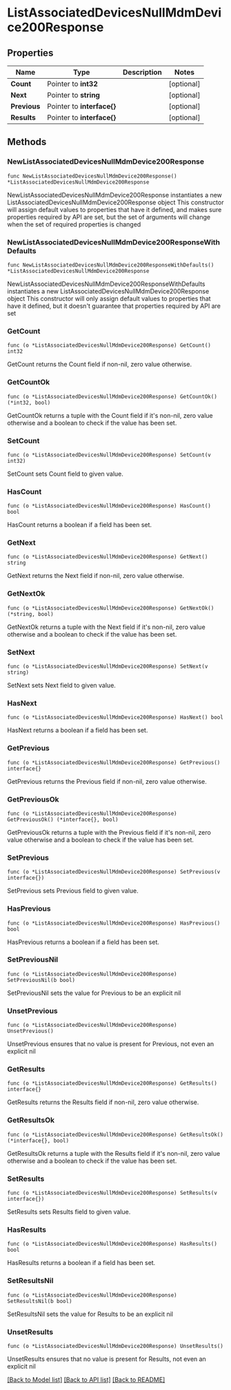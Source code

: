 # ListAssociatedDevicesNullMdmDevice200Response

## Properties

Name | Type | Description | Notes
------------ | ------------- | ------------- | -------------
**Count** | Pointer to **int32** |  | [optional] 
**Next** | Pointer to **string** |  | [optional] 
**Previous** | Pointer to **interface{}** |  | [optional] 
**Results** | Pointer to **interface{}** |  | [optional] 

## Methods

### NewListAssociatedDevicesNullMdmDevice200Response

`func NewListAssociatedDevicesNullMdmDevice200Response() *ListAssociatedDevicesNullMdmDevice200Response`

NewListAssociatedDevicesNullMdmDevice200Response instantiates a new ListAssociatedDevicesNullMdmDevice200Response object
This constructor will assign default values to properties that have it defined,
and makes sure properties required by API are set, but the set of arguments
will change when the set of required properties is changed

### NewListAssociatedDevicesNullMdmDevice200ResponseWithDefaults

`func NewListAssociatedDevicesNullMdmDevice200ResponseWithDefaults() *ListAssociatedDevicesNullMdmDevice200Response`

NewListAssociatedDevicesNullMdmDevice200ResponseWithDefaults instantiates a new ListAssociatedDevicesNullMdmDevice200Response object
This constructor will only assign default values to properties that have it defined,
but it doesn't guarantee that properties required by API are set

### GetCount

`func (o *ListAssociatedDevicesNullMdmDevice200Response) GetCount() int32`

GetCount returns the Count field if non-nil, zero value otherwise.

### GetCountOk

`func (o *ListAssociatedDevicesNullMdmDevice200Response) GetCountOk() (*int32, bool)`

GetCountOk returns a tuple with the Count field if it's non-nil, zero value otherwise
and a boolean to check if the value has been set.

### SetCount

`func (o *ListAssociatedDevicesNullMdmDevice200Response) SetCount(v int32)`

SetCount sets Count field to given value.

### HasCount

`func (o *ListAssociatedDevicesNullMdmDevice200Response) HasCount() bool`

HasCount returns a boolean if a field has been set.

### GetNext

`func (o *ListAssociatedDevicesNullMdmDevice200Response) GetNext() string`

GetNext returns the Next field if non-nil, zero value otherwise.

### GetNextOk

`func (o *ListAssociatedDevicesNullMdmDevice200Response) GetNextOk() (*string, bool)`

GetNextOk returns a tuple with the Next field if it's non-nil, zero value otherwise
and a boolean to check if the value has been set.

### SetNext

`func (o *ListAssociatedDevicesNullMdmDevice200Response) SetNext(v string)`

SetNext sets Next field to given value.

### HasNext

`func (o *ListAssociatedDevicesNullMdmDevice200Response) HasNext() bool`

HasNext returns a boolean if a field has been set.

### GetPrevious

`func (o *ListAssociatedDevicesNullMdmDevice200Response) GetPrevious() interface{}`

GetPrevious returns the Previous field if non-nil, zero value otherwise.

### GetPreviousOk

`func (o *ListAssociatedDevicesNullMdmDevice200Response) GetPreviousOk() (*interface{}, bool)`

GetPreviousOk returns a tuple with the Previous field if it's non-nil, zero value otherwise
and a boolean to check if the value has been set.

### SetPrevious

`func (o *ListAssociatedDevicesNullMdmDevice200Response) SetPrevious(v interface{})`

SetPrevious sets Previous field to given value.

### HasPrevious

`func (o *ListAssociatedDevicesNullMdmDevice200Response) HasPrevious() bool`

HasPrevious returns a boolean if a field has been set.

### SetPreviousNil

`func (o *ListAssociatedDevicesNullMdmDevice200Response) SetPreviousNil(b bool)`

 SetPreviousNil sets the value for Previous to be an explicit nil

### UnsetPrevious
`func (o *ListAssociatedDevicesNullMdmDevice200Response) UnsetPrevious()`

UnsetPrevious ensures that no value is present for Previous, not even an explicit nil
### GetResults

`func (o *ListAssociatedDevicesNullMdmDevice200Response) GetResults() interface{}`

GetResults returns the Results field if non-nil, zero value otherwise.

### GetResultsOk

`func (o *ListAssociatedDevicesNullMdmDevice200Response) GetResultsOk() (*interface{}, bool)`

GetResultsOk returns a tuple with the Results field if it's non-nil, zero value otherwise
and a boolean to check if the value has been set.

### SetResults

`func (o *ListAssociatedDevicesNullMdmDevice200Response) SetResults(v interface{})`

SetResults sets Results field to given value.

### HasResults

`func (o *ListAssociatedDevicesNullMdmDevice200Response) HasResults() bool`

HasResults returns a boolean if a field has been set.

### SetResultsNil

`func (o *ListAssociatedDevicesNullMdmDevice200Response) SetResultsNil(b bool)`

 SetResultsNil sets the value for Results to be an explicit nil

### UnsetResults
`func (o *ListAssociatedDevicesNullMdmDevice200Response) UnsetResults()`

UnsetResults ensures that no value is present for Results, not even an explicit nil

[[Back to Model list]](../README.md#documentation-for-models) [[Back to API list]](../README.md#documentation-for-api-endpoints) [[Back to README]](../README.md)


